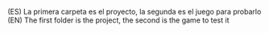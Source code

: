 (ES) La primera carpeta es el proyecto, la segunda es el juego para probarlo
(EN) The first folder is the project, the second is the game to test it
